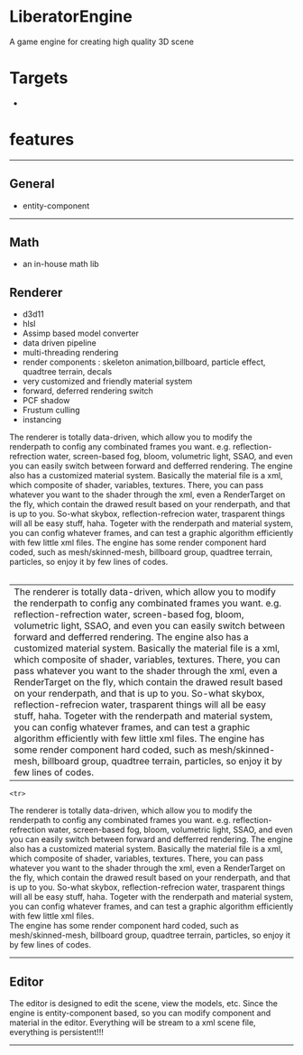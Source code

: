 # LiberatorEngine
A game engine for creating high quality 3D scene


# Targets
- 


# features
***
## General
- entity-component

***
## Math
- an in-house math lib

## Renderer
- d3d11 
- hlsl
- Assimp based model converter
- data driven pipeline
- multi-threading rendering
- render components : skeleton animation,billboard, particle effect, quadtree terrain, decals
- very customized and friendly material system
- forward, deferred rendering switch
- PCF shadow
- Frustum culling
- instancing

<table>
    <tr> 
   The renderer is totally data-driven, which allow you to modify the renderpath to config any combinated frames you want. e.g. 
reflection-refrection water, screen-based fog, bloom, volumetric light, SSAO, and even you can easily switch between
forward and defferred rendering. The engine also has a customized material system. Basically the material file is a xml, which 
composite of shader, variables, textures. There, you can pass whatever you want to the shader through the xml, even a RenderTarget
on the fly, which contain the drawed result based on your renderpath, and that is up to you. So-what skybox, reflection-refrecion 
water, trasparent things will all be easy stuff, haha. Togeter with the renderpath and material system, you can config whatever frames, and can test a graphic algorithm efficiently with few little xml files.  
  The engine has some render component hard coded, such as mesh/skinned-mesh, billboard group, quadtree terrain, particles, so enjoy it by few lines of codes.  
    </tr>
</table>

<table>
    <tr>
        <td>    
   The renderer is totally data-driven, which allow you to modify the renderpath to config any combinated frames you want. e.g. 
reflection-refrection water, screen-based fog, bloom, volumetric light, SSAO, and even you can easily switch between
forward and defferred rendering. The engine also has a customized material system. Basically the material file is a xml, which 
composite of shader, variables, textures. There, you can pass whatever you want to the shader through the xml, even a RenderTarget
on the fly, which contain the drawed result based on your renderpath, and that is up to you. So-what skybox, reflection-refrecion 
water, trasparent things will all be easy stuff, haha. Togeter with the renderpath and material system, you can config whatever frames, and can test a graphic algorithm efficiently with few little xml files.  
  The engine has some render component hard coded, such as mesh/skinned-mesh, billboard group, quadtree terrain, particles, so enjoy it by few lines of codes.  </td>
    </tr>
</table>


    <tr> 
   The renderer is totally data-driven, which allow you to modify the renderpath to config any combinated frames you want. e.g. 
reflection-refrection water, screen-based fog, bloom, volumetric light, SSAO, and even you can easily switch between
forward and defferred rendering. The engine also has a customized material system. Basically the material file is a xml, which 
composite of shader, variables, textures. There, you can pass whatever you want to the shader through the xml, even a RenderTarget
on the fly, which contain the drawed result based on your renderpath, and that is up to you. So-what skybox, reflection-refrecion 
water, trasparent things will all be easy stuff, haha. Togeter with the renderpath and material system, you can config whatever frames, and can test a graphic algorithm efficiently with few little xml files.  
  The engine has some render component hard coded, such as mesh/skinned-mesh, billboard group, quadtree terrain, particles, so enjoy it by few lines of codes.  
    </tr>


***
## Editor 
The editor is designed to edit the scene, view the models, etc. Since the engine is entity-component based, so you can
modify component and material in the editor. Everything will be stream to a xml scene file, everything is persistent!!!

***

